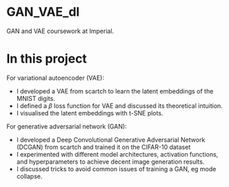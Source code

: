 # GAN_VAE_dl
GAN and VAE coursework at Imperial.

# In this project
For variational autoencoder (VAE): 
- I developed a VAE from scartch to learn the latent embeddings of the MNIST digits.
- I defined a $\beta$ loss function for VAE and discussed its theoretical intuition.
- I visualised the latent embeddings with t-SNE plots.

For generative adversarial network (GAN):
- I developed a Deep Convolutional Generative Adversarial Network (DCGAN) from scartch and trained it on the CIFAR-10 dataset
- I experimented with different model architectures, activation functions, and hyperparameters to achieve decent image generation results.
- I discussed tricks to avoid common issues of training a GAN, eg mode collapse.
